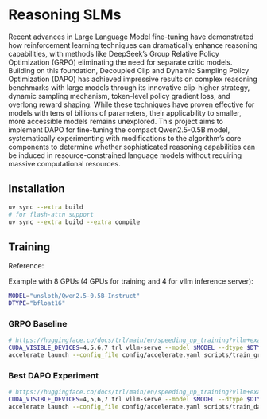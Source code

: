 # Reasoning SLMs

Recent advances in Large Language Model fine-tuning have demonstrated how reinforcement learning techniques can dramatically enhance reasoning capabilities, with methods like DeepSeek’s Group Relative Policy Optimization (GRPO) eliminating the need for separate critic models. Building on this foundation, Decoupled Clip and Dynamic Sampling Policy Optimization (DAPO) has achieved impressive results on complex reasoning benchmarks with large models through its innovative clip-higher strategy, dynamic sampling mechanism, token-level policy gradient loss, and overlong reward shaping. While these techniques have proven effective for models with tens of billions of parameters, their applicability to smaller, more accessible models remains unexplored. This project aims to implement DAPO for fine-tuning the compact Qwen2.5-0.5B model, systematically experimenting with modifications to the algorithm’s core components to determine whether sophisticated reasoning capabilities can be induced in resource-constrained language models without requiring massive computational resources.

## Installation

```bash
uv sync --extra build
# for flash-attn support
uv sync --extra build --extra compile
```

## Training

Reference: 

Example with 8 GPUs (4 GPUs for training and 4 for vllm inference server):

```bash
MODEL="unsloth/Qwen2.5-0.5B-Instruct"
DTYPE="bfloat16"
```

### GRPO Baseline

```bash
# https://huggingface.co/docs/trl/main/en/speeding_up_training?vllm+examples=GRPO
CUDA_VISIBLE_DEVICES=4,5,6,7 trl vllm-serve --model $MODEL --dtype $DTYPE
accelerate launch --config_file config/accelerate.yaml scripts/train_grpo.py --config config/grpo.yaml
```

### Best DAPO Experiment

```bash
# https://huggingface.co/docs/trl/main/en/speeding_up_training?vllm+examples=GRPO
CUDA_VISIBLE_DEVICES=4,5,6,7 trl vllm-serve --model $MODEL --dtype $DTYPE
accelerate launch --config_file config/accelerate.yaml scripts/train_dapo.py --config config/dapo_best.yaml
```